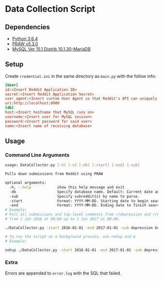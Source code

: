 # Data Collection Script
## Dependencies
- [Python 3.6.4](https://www.python.org/)
- [PRAW v5.3.0](https://praw.readthedocs.io/en/latest/index.html)
- [MySQL Ver 15.1 Distrib 10.1.30-MariaDB](https://www.mysql.com/)

## Setup
Create `credential.ini` in the same directory as `main.py` with the follow info:
```ini
[User]
id:<Insert Reddit Application ID>
secret:<Insert Reddit Application Secret>
user_agent:<Insert custom User Agent so that Reddit's API can uniquely identify you>
uri:http://localhost:8080
[db]
host:<Insert hostname that MySQL runs on>
username:<Insert user for MySQL session>
password:<Insert password for said user>
name:<Insert name of receiving database>
```
## Usage
### Command Line Arguments
```bash
usage: DataCollector.py [-h] [-o] [-db] [-start] [-end] [-sub]

Pulls down submissions from Reddit using PRAW

optional arguments:
  -h, --help            show this help message and exit
  -db                   Specify database name. Default: Current date and time.
  -sub                  Specify subreddit(s) by name to parse.
  -start                Format: YYYY-MM-DD. Starting date to begin search. Inclusive.
  -end                  Format: YYYY-MM-DD. Ending date to finish search. Exclusive.
# Example:
# Pull all submissions and top-level comments from r/depression and r/GetMotivated
# from 1 Jan 2016 at 00:00 up to 1 Jan 2017 at 00:00.

./DataCollector.py -start 2016-01-01 -end 2017-01-01 -sub depression GetMotivated

# To run the script as a background process, use nohup and &
# Example:

nohup ./DataCollector.py -start 2016-01-01 -end 2017-01-01 -sub depression GetMotivated &
```

### Extra
Errors are appended to `error.log` with the SQL that failed.
